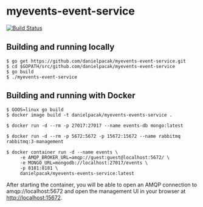 # myevents-event-service

[![Build Status](https://travis-ci.org/danielpacak/myevents-events-service.svg?branch=master)](https://travis-ci.org/danielpacak/myevents-events-service)

## Building and running locally

```
$ go get https://github.com/danielpacak/myevents-event-service.git
$ cd $GOPATH/src/github.com/danielpacak/myevents-event-service
$ go build
$ ./myevents-event-service
```

## Building and running with Docker

```
$ GOOS=linux go build
$ docker image build -t danielpacak/myevents-events-service .
```

```
$ docker run -d --rm -p 27017:27017 --name events-db mongo:latest
```

```
$ docker run -d --rm -p 5672:5672 -p 15672:15672 --name rabbitmq rabbitmq:3-management
```

```
$ docker container run -d --name events \
     -e AMQP_BROKER_URL=amqp://guest:guest@localhost:5672/ \
     -e MONGO_URL=mongodb://localhost:27017/events \
     -p 8181:8181 \
     danielpacak/myevents-events-service:latest
```

After starting the container, you will be able to open an AMQP connection to
amqp://localhost:5672 and open the management UI in your browser at
[http://localhost:15672](http://localhost:15672).
